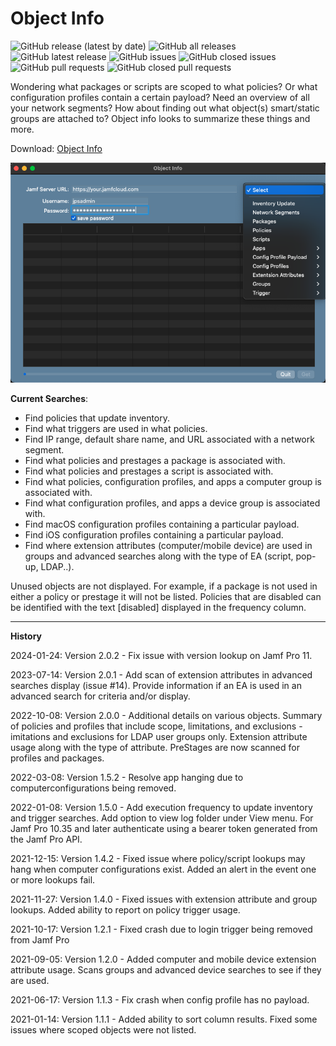 # Object Info

![GitHub release (latest by date)](https://img.shields.io/github/v/release/BIG-RAT/Object-Info?display_name=tag) ![GitHub all releases](https://img.shields.io/github/downloads/BIG-RAT/Object-Info/total) ![GitHub latest release](https://img.shields.io/github/downloads/BIG-RAT/Object-Info/latest/total)
 ![GitHub issues](https://img.shields.io/github/issues-raw/BIG-RAT/Object-Info) ![GitHub closed issues](https://img.shields.io/github/issues-closed-raw/BIG-RAT/Object-Info) ![GitHub pull requests](https://img.shields.io/github/issues-pr-raw/BIG-RAT/Object-Info) ![GitHub closed pull requests](https://img.shields.io/github/issues-pr-closed-raw/BIG-RAT/Object-Info)

Wondering what packages or scripts are scoped to what policies?  Or what configuration profiles contain a certain payload?  Need an overview of all your network segments?  How about finding out what object(s) smart/static groups are attached to?  Object info looks to summarize these things and more.

Download: [Object Info](https://github.com/BIG-RAT/Object-Info/releases/latest/download/Object.Info.zip)

![alt text](./images/ObjectInfo.png "Object Info")

**Current Searches**:

* Find policies that update inventory.
* Find what triggers are used in what policies.
* Find IP range, default share name, and URL associated with a network segment.
* Find what policies and prestages a package is associated with.
* Find what policies and prestages a script is associated with.
* Find what policies, configuration profiles, and apps a computer group is associated with.
* Find what configuration profiles, and apps a device group is associated with.
* Find macOS configuration profiles containing a particular payload.
* Find iOS configuration profiles containing a particular payload.  
* Find where extension attributes (computer/mobile device) are used in groups and advanced searches along with the type of EA (script, pop-up, LDAP..).
	
Unused objects are not displayed.  For example, if a package is not used in either a policy or prestage it will not be listed.  Policies that are disabled can be identified with the text [disabled] displayed in the frequency column.
<hr>

**History**

2024-01-24: Version 2.0.2 - Fix issue with version lookup on Jamf Pro 11.

2023-07-14: Version 2.0.1 - Add scan of extension attributes in advanced searches display (issue #14).  Provide information if an EA is used in an advanced search for criteria and/or display.

2022-10-08: Version 2.0.0 - Additional details on various objects. Summary of policies and profiles that include scope, limitations, and exclusions - imitations and exclusions for LDAP user groups only. Extension attribute usage along with the type of attribute. PreStages are now scanned for profiles and packages.

2022-03-08: Version 1.5.2 - Resolve app hanging due to computerconfigurations being removed.

2022-01-08: Version 1.5.0 - Add execution frequency to update inventory and trigger searches.  Add option to view log folder under View menu.  For Jamf Pro 10.35 and later authenticate using a bearer token generated from the Jamf Pro API.

2021-12-15: Version 1.4.2 - Fixed issue where policy/script lookups may hang when computer configurations exist.  Added an alert in the event one or more lookups fail.

2021-11-27: Version 1.4.0 - Fixed issues with extension attribute and group lookups.  Added ability to report on policy trigger usage.

2021-10-17: Version 1.2.1 - Fixed crash due to login trigger being removed from Jamf Pro

2021-09-05: Version 1.2.0 - Added computer and mobile device extension attribute usage.  Scans groups and advanced device searches to see if they are used.

2021-06-17: Version 1.1.3 - Fix crash when config profile has no payload.

2021-01-14: Version 1.1.1 - Added ability to sort column results.  Fixed some issues where scoped objects were not listed.